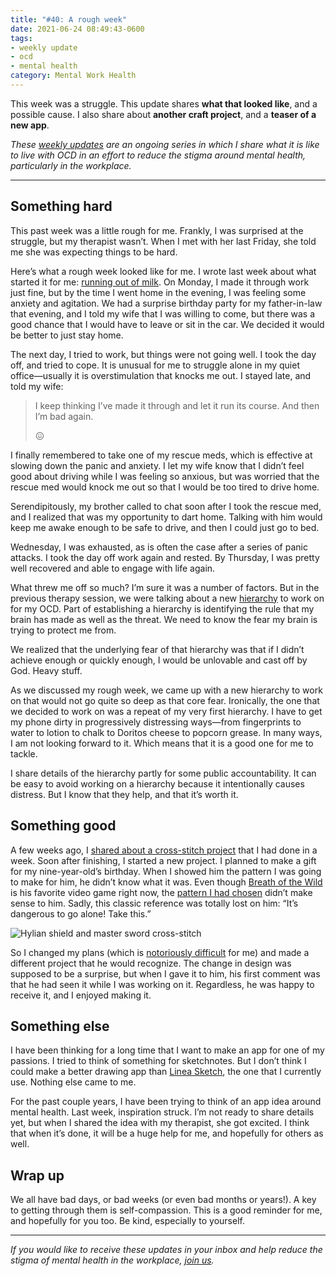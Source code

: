 ```yaml
---
title: "#40: A rough week"
date: 2021-06-24 08:49:43-0600
tags:
- weekly update
- ocd
- mental health
category: Mental Work Health
---
```


This week was a struggle. This update shares **what that looked like**, and a possible cause. I also share about **another craft project**, and a **teaser of a new app**.

_These [weekly updates](https://bennorris.com/tags/weekly-update/) are an ongoing series in which I share what it is like to live with OCD in an effort to reduce the stigma around mental health, particularly in the workplace._

***


## Something hard

This past week was a little rough for me. Frankly, I was surprised at the struggle, but my therapist wasn’t. When I met with her last Friday, she told me she was expecting things to be hard.

Here’s what a rough week looked like for me. I wrote last week about what started it for me: [running out of milk](https://bennorris.com/2021/06/16/out-of-milk). On Monday, I made it through work just fine, but by the time I went home in the evening, I was feeling some anxiety and agitation. We had a surprise birthday party for my father-in-law that evening, and I told my wife that I was willing to come, but there was a good chance that I would have to leave or sit in the car. We decided it would be better to just stay home.

The next day, I tried to work, but things were not going well. I took the day off, and tried to cope. It is unusual for me to struggle alone in my quiet office—usually it is overstimulation that knocks me out. I stayed late, and told my wife:

> I keep thinking I’ve made it through and let it run its course. And then I’m bad again.
>
> 😖

I finally remembered to take one of my rescue meds, which is effective at slowing down the panic and anxiety. I let my wife know that I didn’t feel good about driving while I was feeling so anxious, but was worried that the rescue med would knock me out so that I would be too tired to drive home.

Serendipitously, my brother called to chat soon after I took the rescue med, and I realized that was my opportunity to dart home. Talking with him would keep me awake enough to be safe to drive, and then I could just go to bed.

Wednesday, I was exhausted, as is often the case after a series of panic attacks. I took the day off work again and rested. By Thursday, I was pretty well recovered and able to engage with life again.

What threw me off so much? I’m sure it was a number of factors. But in the previous therapy session, we were talking about a new [hierarchy](https://en.wikipedia.org/wiki/Exposure_therapy) to work on for my OCD. Part of establishing a hierarchy is identifying the rule that my brain has made as well as the threat. We need to know the fear my brain is trying to protect me from.

We realized that the underlying fear of that hierarchy was that if I didn’t achieve enough or quickly enough, I would be unlovable and cast off by God. Heavy stuff.

As we discussed my rough week, we came up with a new hierarchy to work on that would not go quite so deep as that core fear. Ironically, the one that we decided to work on was a repeat of my very first hierarchy. I have to get my phone dirty in progressively distressing ways—from fingerprints to water to lotion to chalk to Doritos cheese to popcorn grease. In many ways, I am not looking forward to it. Which means that it is a good one for me to tackle.

I share details of the hierarchy partly for some public accountability. It can be easy to avoid working on a hierarchy because it intentionally causes distress. But I know that they help, and that it’s worth it.


## Something good

A few weeks ago, I [shared about a cross-stitch project](https://bennorris.com/2021/05/26/cross-stitching-at) that I had done in a week. Soon after finishing, I started a new project. I planned to make a gift for my nine-year-old’s birthday. When I showed him the pattern I was going to make for him, he didn’t know what it was. Even though [Breath of the Wild](https://en.wikipedia.org/wiki/The_Legend_of_Zelda:_Breath_of_the_Wild) is his favorite video game right now, the [pattern I had chosen](https://www.etsy.com/listing/699493190/link-legend-cross-stitch-pattern-retro) didn’t make sense to him. Sadly, this classic reference was totally lost on him: “It’s dangerous to go alone! Take this.”

![Hylian shield and master sword cross-stitch](https://media.bennorris.com/images/mentalworkhealth/uploads/2021/c9f85716f9.jpg)

So I changed my plans (which is [notoriously difficult](https://bennorris.com/2021/06/04/plan-changes) for me) and made a different project that he would recognize. The change in design was supposed to be a surprise, but when I gave it to him, his first comment was that he had seen it while I was working on it. Regardless, he was happy to receive it, and I enjoyed making it.


## Something else

I have been thinking for a long time that I want to make an app for one of my passions. I tried to think of something for sketchnotes. But I don’t think I could make a better drawing app than [Linea Sketch](https://linea-app.com), the one that I currently use. Nothing else came to me.

For the past couple years, I have been trying to think of an app idea around mental health. Last week, inspiration struck. I’m not ready to share details yet, but when I shared the idea with my therapist, she got excited. I think that when it’s done, it will be a huge help for me, and hopefully for others as well.


## Wrap up

We all have bad days, or bad weeks (or even bad months or years!). A key to getting through them is self-compassion. This is a good reminder for me, and hopefully for you too. Be kind, especially to yourself.

***

_If you would like to receive these updates in your inbox and help reduce the stigma of mental health in the workplace, [join us](https://bennorris.com/subscribe/mwh/)._
